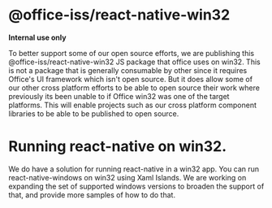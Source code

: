 # @office-iss/react-native-win32

**Internal use only**

To better support some of our open source efforts, we are publishing this @office-iss/react-native-win32 JS package that office uses on win32. This is not a package that is generally consumable by other since it requires Office's UI framework which isn't open source. But it does allow some of our other cross platform efforts to be able to open source their work where previously its been unable to if Office win32 was one of the target platforms. This will enable projects such as our cross platform component libraries to be able to be published to open source.

# Running react-native on win32.

We do have a solution for running react-native in a win32 app.  You can run react-native-windows on win32 using Xaml Islands.  We are working on expanding the set of supported windows versions to broaden the support of that, and provide more samples of how to do that.